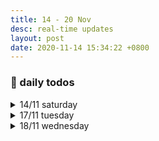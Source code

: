 ```yaml
---
title: 14 - 20 Nov
desc: real-time updates
layout: post
date: 2020-11-14 15:34:22 +0800
---
```


<h3>📅 daily todos</h3>
<details>
<summary>14/11 saturday</summary>
<h3>14/11 saturday</h3>
<p>
📃 <b>to-do</b>
<ul>
    <li>japanese - ◯ ◯</li>
    <li class="done">art</li>
</ul>
</p>
<br><br>
</details>

<details>
<summary>17/11 tuesday</summary>
<h3>17/11 tuesday</h3>
<p>
9:45: Pardon my disappearance for the past two days. I was battling my perpetual existential crisis. Some days I win, some days I don't. Journaling definitely helped put everything back in perspective and I'm feeling a new wave of energy after re-evaluating my life. Let's do our best today~
</p>
<p>
📃 <b>to-do</b>
<ul>
    <li>web dev - ⬤ ⬤ ⬤ ⬤ ◯ ◯ </li>
    <li class="done">japanese - ⬤ ⬤ ⬤ </li>
    <li class="done">art</li>
    <li class="done">workout</li>
</ul>
</p>
<br><br>
</details>

<details>
<summary>18/11 wednesday</summary>
<h3>18/11 wednesday</h3>
<p>
📃 <b>to-do</b>
<ul>
    <li>web dev - ⬤ ⬤ ⬤ </li>
    <li>japanese - ◯ ◯ ◯ </li>
    <li>art</li>
    <li>workout</li>
</ul>
</p>
<br><br>
</details>
